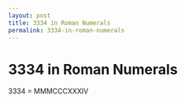 ```yaml
---
layout: post
title: 3334 in Roman Numerals
permalink: 3334-in-roman-numerals
---
```


# 3334 in Roman Numerals

3334 = MMMCCCXXXIV
